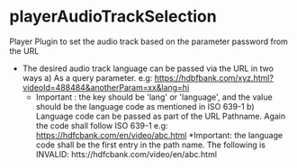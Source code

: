 # playerAudioTrackSelection
 Player Plugin to set the audio track based on the parameter password from the URL

- The desired audio track language can be passed via the URL in two ways
a) As a query parameter.
   e.g: https://hdbfbank.com/xyz.html?videoId=488484&anotherParam=xx&lang=hi
   * Important : the key should be 'lang' or 'language', and the value should be the language code as mentioned in ISO 639-1
b) Language code can be passed as part of the URL Pathname. Again the code shall follow ISO 639-1
   e.g: https://hdfcbank.com/en/video/abc.html
   *Important: the language code shall be the first entry in the path name.
   The following is INVALID:  htts://hdfcbank.com/video/en/abc.html



 
